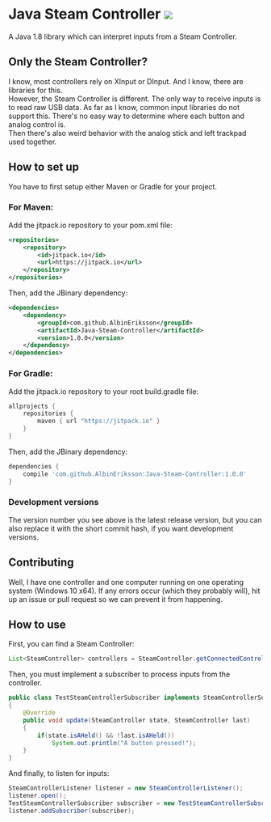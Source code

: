 # Java Steam Controller [![](https://jitpack.io/v/AlbinEriksson/Java-Steam-Controller.svg)](https://jitpack.io/#AlbinEriksson/Java-Steam-Controller)
A Java 1.8 library which can interpret inputs from a Steam Controller.
## Only the Steam Controller?
I know, most controllers rely on XInput or DInput. And I know, there are libraries for this.  
However, the Steam Controller is different. The only way to receive inputs is to read raw USB data. As far as I know, common input libraries do not support this. There's no easy way to determine where each button and analog control is.  
Then there's also weird behavior with the analog stick and left trackpad used together.
## How to set up
You have to first setup either Maven or Gradle for your project.
### For Maven:
Add the jitpack.io repository to your pom.xml file:
```xml
<repositories>
	<repository>
		<id>jitpack.io</id>
		<url>https://jitpack.io</url>
	</repository>
</repositories>
```
Then, add the JBinary dependency:
```xml
<dependencies>
	<dependency>
		<groupId>com.github.AlbinEriksson</groupId>
		<artifactId>Java-Steam-Controller</artifactId>
		<version>1.0.0</version>
	</dependency>
</dependencies>
```
### For Gradle:
Add the jitpack.io repository to your root build.gradle file:
```gradle
allprojects {
	repositories {
		maven { url "https://jitpack.io" }
	}
}
```
Then, add the JBinary dependency:
```gradle
dependencies {
	compile 'com.github.AlbinEriksson:Java-Steam-Controller:1.0.0'
}
```
### Development versions
The version number you see above is the latest release version, but you can also replace it with the short commit hash, if you want development versions.
## Contributing
Well, I have one controller and one computer running on one operating system (Windows 10 x64). If any errors occur (which they probably will), hit up an issue or pull request so we can prevent it from happening.
## How to use
First, you can find a Steam Controller:
```java
List<SteamController> controllers = SteamController.getConnectedControllers();
```
Then, you must implement a subscriber to process inputs from the controller.
```java
public class TestSteamControllerSubscriber implements SteamControllerSubscriber
{
    @Override
    public void update(SteamController state, SteamController last)
    {
        if(state.isAHeld() && !last.isAHeld())
            System.out.println("A button pressed!");
    }
}
```
And finally, to listen for inputs:
```java
SteamControllerListener listener = new SteamControllerListener();
listener.open();
TestSteamControllerSubscriber subscriber = new TestSteamControllerSubscriber();
listener.addSubscriber(subscriber);
```
